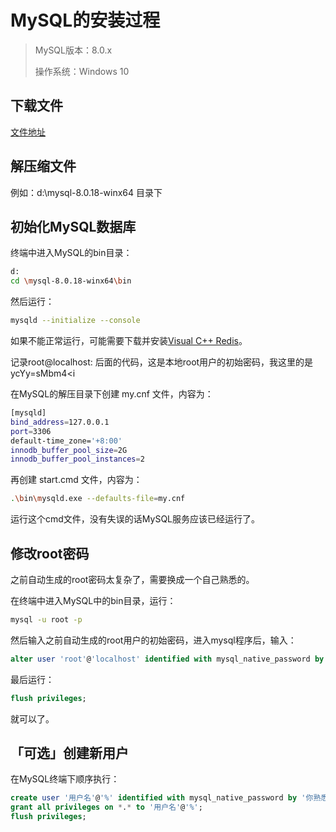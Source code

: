 # MySQL的安装过程

> MySQL版本：8.0.x
>
> 操作系统：Windows 10

## 下载文件

[文件地址](https://cdn.mysql.com/archives/mysql-8.0/mysql-8.0.18-winx64.zip)

## 解压缩文件

例如：d:\mysql-8.0.18-winx64 目录下

## 初始化MySQL数据库

终端中进入MySQL的bin目录：

```bash
d:
cd \mysql-8.0.18-winx64\bin
```

然后运行：

```bash
mysqld --initialize --console
```

如果不能正常运行，可能需要下载并安装[Visual C++ Redis](https://www.microsoft.com/zh-CN/download/details.aspx?id=48145)。

记录root@localhost: 后面的代码，这是本地root用户的初始密码，我这里的是 ycYy=sMbm4<i

在MySQL的解压目录下创建 my.cnf 文件，内容为：

```bash
[mysqld]
bind_address=127.0.0.1
port=3306
default-time_zone='+8:00'
innodb_buffer_pool_size=2G
innodb_buffer_pool_instances=2
```

再创建 start.cmd 文件，内容为：

```bash
.\bin\mysqld.exe --defaults-file=my.cnf
```

运行这个cmd文件，没有失误的话MySQL服务应该已经运行了。

## 修改root密码

之前自动生成的root密码太复杂了，需要换成一个自己熟悉的。

在终端中进入MySQL中的bin目录，运行：

```bash
mysql -u root -p
```

然后输入之前自动生成的root用户的初始密码，进入mysql程序后，输入：

```sql
alter user 'root'@'localhost' identified with mysql_native_password by '你熟悉的密码';
```

最后运行：

```sql
flush privileges;
```

就可以了。

## 「可选」创建新用户

在MySQL终端下顺序执行：

```sql
create user '用户名'@'%' identified with mysql_native_password by '你熟悉的密码';
grant all privileges on *.* to '用户名'@'%';
flush privileges;
```
